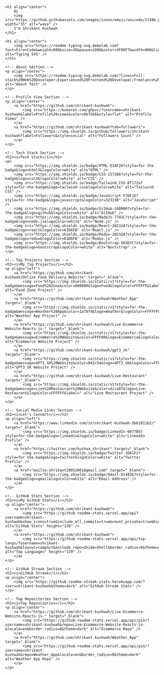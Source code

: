  <!-- Heading Section -->
    <h1 align="center">
        Hi 
        <img src="https://github.githubassets.com/images/icons/emoji/unicode/1f44b.png" width="35" alt="wave" />
        I'm Shrikant Kushwah
    </h1>

    <h1 align="center">
        <img src="https://readme-typing-svg.demolab.com?font=Fira+Code&weight=600&size=30&pause=1000&color=3F00F7&width=900&lines=%E2%9C%A8+Hey%2C+I'm+Shrikant+Kushwah.+You+are+Welcome!+%F0%9F%8C%9F" alt="Typing SVG" />
    </h1>

    <!-- About Section -->
    <p align="center">
        <img src="https://readme-typing-svg.demolab.com/?lines=Full-stack%20Web%20Developer;Experienced%20Frontend%20Developer;Freelance%20Developer;&font=Fira%20Code&width=500&height=35&color=3F00F7&pause=1000&size=26" alt="About Text" />
    </p>

    <!-- Profile View Section -->
    <p align="center">
        <a href="https://github.com/shrikant-kushwah">
            <img src="https://komarev.com/ghpvc/?username=shrikant-kushwah&label=Profile%20views&color=0e75b6&style=flat" alt="Profile Views" />
        </a>
        <a href="https://github.com/shrikant-kushwah?tab=followers">
            <img src="https://img.shields.io/github/followers/shrikant-kushwah?label=Followers&style=social" alt="Followers Count" />
        </a>
    </p>

    <!-- Tech Stack Section -->
    <h2><i>Tech Stack</i></h2>
    <p>
        <img src="https://img.shields.io/badge/HTML-E34F26?style=for-the-badge&logo=html5&logoColor=white" alt="HTML" />
        <img src="https://img.shields.io/badge/CSS-1572B6?style=for-the-badge&logo=css3&logoColor=white" alt="CSS" />
        <img src="https://img.shields.io/badge/Tailwind_CSS-0f172a?style=for-the-badge&logo=tailwind-css&logoColor=white" alt="Tailwind CSS" />
        <img src="https://img.shields.io/badge/JavaScript-F7DF1E?style=for-the-badge&logo=javascript&logoColor=323330" alt="JavaScript" />
        <img src="https://img.shields.io/badge/GitHub-100000?style=for-the-badge&logo=github&logoColor=white" alt="GitHub" />
        <img src="https://img.shields.io/badge/NodeJs-7741C?style=for-the-badge&logo=node.js&logoColor=white" alt="Node.js" />
        <img src="https://img.shields.io/badge/React-20232A?style=for-the-badge&logo=react&logoColor=61DAFB" alt="React.js" />
        <img src="https://img.shields.io/badge/Redux-20232A?style=for-the-badge&logo=redux&logoColor=61DAFB" alt="Redux.js" />
        <img src="https://img.shields.io/badge/Bootstrap-563D7C?style=for-the-badge&logo=bootstrap&logoColor=white" alt="Bootstrap" />
    </p>

    <!-- Top Projects Section -->
    <h2><i>My Top Projects</i></h2>
    <p align="left">
        <a href="https://github.com/shrikant-kushwah/Online_Food_Delivery_Website" target="_blank">
            <img src="https://img.shields.io/static/v1?style=for-the-badge&message=Food%20Zone&color=000000&logo=Food&logoColor=FFFFFF&label=" alt="Food Zone Project" />
        </a>
        <a href="https://github.com/shrikant-kushwah/Weather_App" target="_blank">
            <img src="https://img.shields.io/static/v1?style=for-the-badge&message=Weather%20App&color=1a78f4&logo=Weather&logoColor=FFFFFF&label=" alt="Weather App Project" />
        </a>
        <a href="https://github.com/shrikant-kushwah/Live-Ecommerce-Website-Reacts-js-" target="_blank">
            <img src="https://img.shields.io/static/v1?style=for-the-badge&message=Ecommerce%20Website&color=FFFF00&logo=Ecommerce&logoColor=FFFFFF&label=" alt="Ecommerce Website Project" />
        </a>
        <a href="https://github.com/shrikant-kushwah/gpt3_sk" target="_blank">
            <img src="https://img.shields.io/static/v1?style=for-the-badge&message=GPT3_SK%20Website&color=042c54&logo=GPT3_SK&logoColor=FFFFFF&label=" alt="GPT3_SK Website Project" />
        </a>
        <a href="https://github.com/shrikant-kushwah/Live-Restaurant" target="_blank">
            <img src="https://img.shields.io/static/v1?style=for-the-badge&message=Live%20Restaurant%20Website&color=dcca87&logo=Live-Restaurant&logoColor=FFFFFF&label=" alt="Live Restaurant Project" />
        </a>
    </p>

    <!-- Social Media Links Section -->
    <h2><i>Let's Connect</i></h2>
    <p align="left">
        <a href="https://www.linkedin.com/in/shrikant-kushwah-5bb1911b2/" target="_blank">
            <img src="https://img.shields.io/badge/LinkedIn-0077B5?style=for-the-badge&logo=linkedin&logoColor=white" alt="LinkedIn Profile" />
        </a>
        <a href="https://twitter.com/kushwa_shrikant" target="_blank">
            <img src="https://img.shields.io/badge/Twitter-1DA1F2?style=for-the-badge&logo=twitter&logoColor=white" alt="Twitter Profile" />
        </a>
        <a href="mailto:shrikant20052001@gmail.com" target="_blank">
            <img src="https://img.shields.io/badge/Gmail-D14836?style=for-the-badge&logo=gmail&logoColor=white" alt="Email Address" />
        </a>
    </p>

    <!-- GitHub Stats Section -->
    <h2><i>My GitHub Stats</i></h2>
    <p align="center">
        <a href="https://github.com/shrikant-kushwah">
            <img src="https://github-readme-stats.vercel.app/api?username=shrikant-kushwah&show_icons=true&include_all_commits=true&count_private=true&hide=issues,contribs&border_radius=0&locale=en&theme=dark" alt="GitHub Stats" height="139" />
        </a>
        <a href="https://github.com/shrikant-kushwah">
            <img src="https://github-readme-stats.vercel.app/api/top-langs/?username=shrikant-kushwah&layout=compact&exclude_repo=&hide=Shell&border_radius=0&theme=dark" alt="Top Languages" height="139" />
        </a>
    </p>

    <!-- GitHub Streak Section -->
    <h2><i>GitHub Streak</i></h2>
    <p align="center">
        <img src="https://github-readme-streak-stats.herokuapp.com/?user=shrikant-kushwah&theme=dark" alt="GitHub Streak Stats" />
    </p>

    <!-- Top Repositories Section -->
    <h2><i>Top Repositories</i></h2>
    <p align="center">
        <a href="https://github.com/shrikant-kushwah/Live-Ecommerce-Website-Reacts-js-" target="_blank">
            <img src="https://github-readme-stats.vercel.app/api/pin/?username=shrikant-kushwah&repo=Live-Ecommerce-Website-Reacts-js-&locale=en&border_radius=0&theme=dark" alt="Ecommerce Repo" />
        </a>
        <a href="https://github.com/shrikant-kushwah/Weather_App" target="_blank">
            <img src="https://github-readme-stats.vercel.app/api/pin/?username=shrikant-kushwah&repo=Weather_App&locale=en&border_radius=0&theme=dark" alt="Weather App Repo" />
        </a>
    </p>
